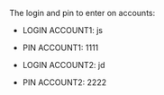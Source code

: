 The login and pin to enter on accounts:

- LOGIN ACCOUNT1: js
- PIN ACCOUNT1: 1111

- LOGIN ACCOUNT2: jd
- PIN ACCOUNT2: 2222

